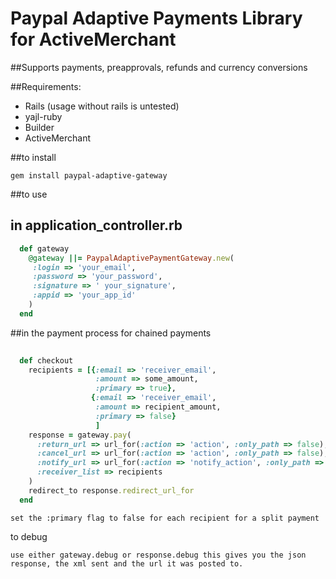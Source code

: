 Paypal Adaptive Payments Library for ActiveMerchant
===================================================

##Supports payments, preapprovals, refunds and currency conversions

##Requirements:

  * Rails (usage without rails is untested)
  * yajl-ruby
  * Builder
  * ActiveMerchant

##to install

  ```gem install paypal-adaptive-gateway```
  
##to use

  in application_controller.rb
  ----------------------------
  
  ```ruby
    def gateway
      @gateway ||= PaypalAdaptivePaymentGateway.new(
       :login => 'your_email',
       :password => 'your_password',
       :signature => ' your_signature',
       :appid => 'your_app_id'
      )
    end
  ```
  
  ##in the payment process for chained payments
  
  ```ruby
    
    def checkout
      recipients = [{:email => 'receiver_email',
                     :amount => some_amount,
                     :primary => true},
                    {:email => 'receiver_email',
                     :amount => recipient_amount,
                     :primary => false}
                     ]
      response = gateway.pay(
        :return_url => url_for(:action => 'action', :only_path => false),
        :cancel_url => url_for(:action => 'action', :only_path => false),
        :notify_url => url_for(:action => 'notify_action', :only_path => false),
        :receiver_list => recipients
      )
      redirect_to response.redirect_url_for
    end
  ```
  
    set the :primary flag to false for each recipient for a split payment
    
  to debug
  
    use either gateway.debug or response.debug this gives you the json response, the xml sent and the url it was posted to. 
  